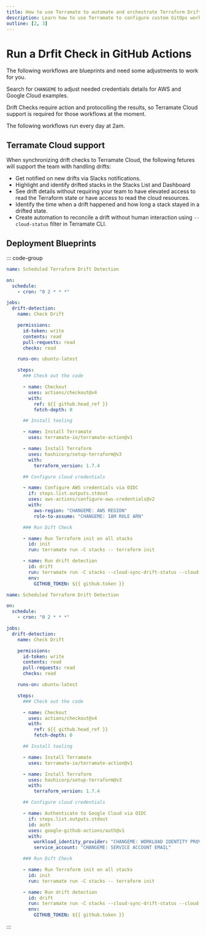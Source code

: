 ```yaml
---
title: How to use Terramate to automate and orchestrate Terraform Drift Checks in GitHub Actions
description: Learn how to use Terramate to configure custom GitOps workflows to automate and orchestrate Terraform and OpenTofu Drift Checks in GitHub Actions.
outline: [2, 3]
---
```


# Run a Drfit Check in GitHub Actions

The following workflows are blueprints and need some adjustments to work for you.

Search for `CHANGEME` to adjust needed credentials details for AWS and Google Cloud examples.

Drift Checks require action and protocolling the results, so Terramate Cloud support is required for those workflows at the moment.

The following workflows run every day at 2am.

## Terramate Cloud support

When synchronizing drift checks to Terramate Cloud, the following fetures will support the team with handling drifts:

- Get notified on new drifts via Slacks notifications.
- Highlight and identify drifted stacks in the Stacks List and Dashboard
- See drift details without requiring your team to have elevated access to read the Terraform state or have access to read the cloud resources.
- Identify the time when a drift happened and how long a stack stayed in a drifted state.
- Create automation to reconcile a drift without human interaction using `--cloud-status` filter in Terramate CLI.

## Deployment Blueprints

::: code-group

```yml [ AWS + Terramate Cloud ]
name: Scheduled Terraform Drift Detection

on:
  schedule:
    - cron: "0 2 * * *"

jobs:
  drift-detection:
    name: Check Drift

    permissions:
      id-token: write
      contents: read
      pull-requests: read
      checks: read

    runs-on: ubuntu-latest

    steps:
      ### Check out the code

      - name: Checkout
        uses: actions/checkout@v4
        with:
          ref: ${{ github.head_ref }}
          fetch-depth: 0

      ## Install tooling

      - name: Install Terramate
        uses: terramate-io/terramate-action@v1

      - name: Install Terraform
        uses: hashicorp/setup-terraform@v3
        with:
          terraform_version: 1.7.4

      ## Configure cloud credentials

      - name: Configure AWS credentials via OIDC
        if: steps.list.outputs.stdout
        uses: aws-actions/configure-aws-credentials@v2
        with:
          aws-region: "CHANGEME: AWS REGION"
          role-to-assume: "CHANGEME: IAM ROLE ARN"

      ### Run Dift Check

      - name: Run Terraform init on all stacks
        id: init
        run: terramate run -C stacks -- terraform init

      - name: Run drift detection
        id: drift
        run: terramate run -C stacks --cloud-sync-drift-status --cloud-sync-terraform-plan-file=drift.tfplan --continue-on-error --parallel 5 -- terraform plan -out drift.tfplan -detailed-exitcode -lock=false
        env:
          GITHUB_TOKEN: ${{ github.token }}
```

```yml [ GCP + Terramate Cloud ]
name: Scheduled Terraform Drift Detection

on:
  schedule:
    - cron: "0 2 * * *"

jobs:
  drift-detection:
    name: Check Drift

    permissions:
      id-token: write
      contents: read
      pull-requests: read
      checks: read

    runs-on: ubuntu-latest

    steps:
      ### Check out the code

      - name: Checkout
        uses: actions/checkout@v4
        with:
          ref: ${{ github.head_ref }}
          fetch-depth: 0

      ## Install tooling

      - name: Install Terramate
        uses: terramate-io/terramate-action@v1

      - name: Install Terraform
        uses: hashicorp/setup-terraform@v3
        with:
          terraform_version: 1.7.4

      ## Configure cloud credentials

      - name: Authenticate to Google Cloud via OIDC
        if: steps.list.outputs.stdout
        id: auth
        uses: google-github-actions/auth@v1
        with:
          workload_identity_provider: "CHANGEME: WORKLOAD IDENTITY PROVIDER ID"
          service_account: "CHANGEME: SERVICE ACCOUNT EMAIL"

      ### Run Dift Check

      - name: Run Terraform init on all stacks
        id: init
        run: terramate run -C stacks -- terraform init

      - name: Run drift detection
        id: drift
        run: terramate run -C stacks --cloud-sync-drift-status --cloud-sync-terraform-plan-file=drift.tfplan --continue-on-error --parallel 5 -- terraform plan -out drift.tfplan -detailed-exitcode -lock=false
        env:
          GITHUB_TOKEN: ${{ github.token }}
```

:::
